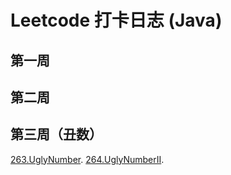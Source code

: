 # Leetcode 打卡日志 (Java)

## 第一周
## 第二周
## 第三周（丑数）
[263.UglyNumber](https://github.com/Kealina-A/leetcode-log/blob/master/src/I263_UglyNubmer/Solution.java).
[264.UglyNumberII](https://github.com/Kealina-A/leetcode-log/blob/master/src/I264_UglyNumberII/Solution.java).